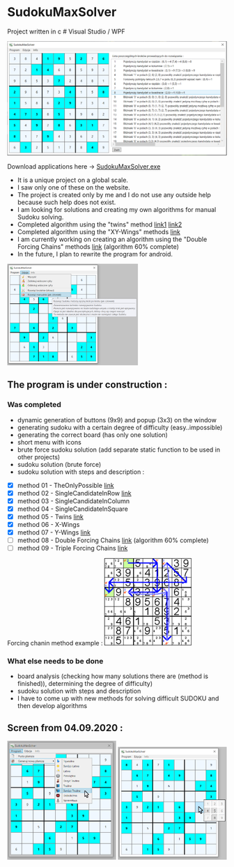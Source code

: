 # SudokuMaxSolver
Project written in c # Visual Studio / WPF

<img src="./projectScreenImage/SudokuMaxSolver4.png" width=600/>

Download applications here -> [SudokuMaxSolver.exe](./SudokuMaxSolver/bin/Debug/SudokuMaxSolver.exe)

* It is a unique project on a global scale.
* I saw only one of these on the website.
* The project is created only by me and I do not use any outside help because such help does not exist.
* I am looking for solutions and creating my own algorithms for manual Sudoku solving.
* Completed algorithm using the "twins" method [link1](https://www.sudokudragon.com/guidehiddentwins.htm) [link2](http://dwojcik.ugu.pl/sudoku/basic/ns.php)
* Completed algorithm using the "XY-Wings" methods [link](http://dwojcik.ugu.pl/sudoku/tough/xywing.php)
* I am currently working on creating an algorithm using the "Double Forcing Chains" methods [link](http://hodoku.sourceforge.net/en/tech_chains.php) (algorithm 60% complete)
* In the future, I plan to rewrite the program for android.

<img src="./projectScreenImage/SudokuMaxSolver2.png" width=300/>

## The program is under construction :
### Was completed
* dynamic generation of buttons (9x9) and popup (3x3) on the window
* generating sudoku with a certain degree of difficulty (easy..impossible)
* generating the correct board (has only one solution)
* short menu with icons
* brute force sudoku solution (add separate static function to be used in other projects)
* sudoku solution (brute force)
* sudoku solution with steps and description :
- [x] method 01 - TheOnlyPossible [link]((http://dwojcik.ugu.pl/sudoku/basic/sp.php))
- [x] method 02 - SingleCandidateInRow [link](http://dwojcik.ugu.pl/sudoku/basic/sc.php)
- [x] method 03 - SingleCandidateInColumn
- [x] method 04 - SingleCandidateInSquare
- [x] method 05 - Twins [link](https://www.sudokudragon.com/guidehiddentwins.htm)
- [x] method 06 - X-Wings
- [x] method 07 - Y-Wings [link](http://dwojcik.ugu.pl/sudoku/tough/xywing.php)
- [ ] method 08 - Double Forcing Chains [link](http://dwojcik.ugu.pl/sudoku/extreme/fchain.php) (algorithm 60% complete)
- [ ] method 09 - Triple Forcing Chains [link](http://hodoku.sourceforge.net/en/tech_chains.php)

Forcing chanin method example :
<img src="./projectScreenImage/forcingChainExample.png" width=200/>

### What else needs to be done
* board analysis (checking how many solutions there are (method is finished)), determining the degree of difficulty)
* sudoku solution with steps and description
* I have to come up with new methods for solving difficult SUDOKU and then develop algorithms

## Screen from 04.09.2020 :
<img src="./projectScreenImage/SudokuMaxSolver1.png" width=250/> <img src="./projectScreenImage/SudokuMaxSolver3.png" width=250/>